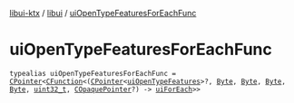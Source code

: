 [libui-ktx](../index.md) / [libui](index.md) / [uiOpenTypeFeaturesForEachFunc](./ui-open-type-features-for-each-func.md)

# uiOpenTypeFeaturesForEachFunc

`typealias uiOpenTypeFeaturesForEachFunc = `[`CPointer`](../kotlinx.cinterop/-c-pointer/index.md)`<`[`CFunction`](../kotlinx.cinterop/-c-function/index.md)`<(`[`CPointer`](../kotlinx.cinterop/-c-pointer/index.md)`<`[`uiOpenTypeFeatures`](ui-open-type-features.md)`>?, `[`Byte`](https://kotlinlang.org/api/latest/jvm/stdlib/kotlin/-byte/index.html)`, `[`Byte`](https://kotlinlang.org/api/latest/jvm/stdlib/kotlin/-byte/index.html)`, `[`Byte`](https://kotlinlang.org/api/latest/jvm/stdlib/kotlin/-byte/index.html)`, `[`Byte`](https://kotlinlang.org/api/latest/jvm/stdlib/kotlin/-byte/index.html)`, `[`uint32_t`](../platform.posix/uint32_t.md)`, `[`COpaquePointer`](../kotlinx.cinterop/-c-opaque-pointer.md)`?) -> `[`uiForEach`](ui-for-each.md)`>>`